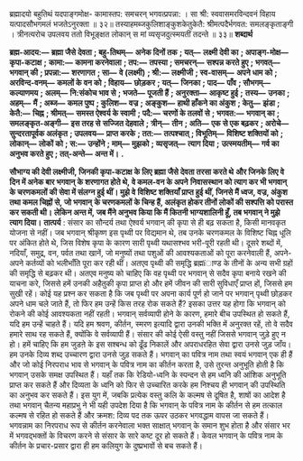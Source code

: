  

ब्रह्मादयो बहुतिथं यदपाङ्गमोक्ष- कामास्तप: समचरन् भगवत्प्रपन्ना: । सा श्री: स्ववासमरविन्दवनं विहाय यत्पादसौभगमलं भजतेऽनुरक्ता ॥ ३२॥ तस्याहमब्जकुलिशाङ्कुशकेतुकेतै: श्रीमत्पदैर्भगवत: समलङ्कृताङ्गी । त्रीनत्यरोच उपलवय ततो विभूङ्क्षत लोकान् स मां व्यसृजदुत्स्मयतीं तदन्ते ॥ ३३॥ **शब्दार्थ** 

**ब्रह्म-आदय:—** **ब्रह्मा जैसे देवता** **; बहु-तिथम्—** **अनेक दिनों तक** **; यत्—** **लक्ष्मी देवी का** **; अपाङ्ग-मोक्ष—** **कृपा-कटाक्ष** **;** **कामा:—** **कामना करनेवाला** **; तप:—** **तपस्या** **; समचरन्—** **सश्पन्न करते हुए** **; भगवत्—** **भगवान् की** **; प्रपन्ना:—** **शरणागत** **; सा—** **वे (लक्ष्मी)** **; श्री:—** **लक्ष्मीजी** **; स्व-वासम्—** **अपने धाम को** **; अरविन्द-वनम्—** **कमलों के वन को** **; विहाय—** **छोड़कर** **; यत्—** **जिनका** **; पाद—** **पाँव** **; सौभगम्—** **कल्याणमय** **; अलम्—** **नि:संकोच भाव से** **; भजते—** **पूजती हैं** **; अनुरक्ता—** **आकृष्ट हुई** **;** **तस्य—** **उनका** **; अहम्—** **मैं** **; अब्ज—** **कमल पुष्प** **; कुलिश—** **वज्र** **; अङ्कुश—** **हाथी हाँकने का अंकुश** **; केतु—** **झंडा** **; केतै:—** **चिह्न** **; श्रीमत्—** **समस्त ऐश्वर्य के स्वामी** **; पदै:—** **चरणों के तलवों से** **; भगवत:—** **भगवान् का** **; समलङ्कृत-अङ्गी—** **इस तरह से** **सज्जित देहवाले** **; त्रीन्—** **तीन** **; अति—** **एक से एक बढ़कर** **; अरोचे—** **सुन्दरतापूर्वक अलंकृत** **; उपलवय—** **प्राप्त करके** **; तत:—** **तत्पश्चात्** **; विभूतिम्—** **विशिष्ट शक्तियों को** **; लोकान्—** **लोकों को** **; स:—** **उन्होंने** **; माम्—** **मुझको** **; व्यसृजत्—** **त्याग दिया** **;** **उत्स्मयतीम्—** **गर्व का अनुभव करते हुए** **; तत्-अन्ते—** **अन्त में।** **.** 

**सौभाग्य की देवी लक्ष्मीजी, जिनकी कृपा-कटाक्ष के लिए ब्रह्मा जैसे देवता तरसा करते थे** **और जिनके लिए वे दिन में अनेक बार भगवान् के शरणागत होते थे, वे कमल-वन के अपने** **निवासस्थान को त्याग कर भी भगवान् के चरणकमलों की सेवा में संलग्न हुई थीं। मुझे वे** **विशिष्ट शक्तियाँ प्राप्त हुई थीं, जिनसे मैं ध्वज, वज्र, अंकुश तथा कमल चिह्नों से, जो भगवान्** **के चरणकमलों के चिन्ह हैं, अलंकृत होकर तीनों लोकों की सश्पत्ति को परास्त कर सकती थी।** **लेकिन अन्त में, जब मैंने अनुभव किया कि मैं कितनी भाग्यशालिनी हूँ, तब भगवान् ने मुझे** **त्याग दिया।** **तात्पर्य** : संसार का सौन्दर्य तथा ऐश्वर्य भगवान् की कृपा से ही बढ़ सकता है, किसी मानवकृत योजना से नहीं। जब भगवान् श्रीकृष्ण इस पृथ्वी पर विद्यमान थे, तब उनके चरणकमल के विशिष्ट चिह्न धूलि पर अंकित होते थे, जिस विशेष कृपा के कारण सारी पृथ्वी यथासश्भव भरी-पूरी रहती थी। दूसरे शब्दों में, नदियाँ, समुद्र, वन, पर्वत तथा खानें, जो मनुष्यों तथा पशुओं की आवश्यकताओं को पूरा करनेवाली हैं, अपने-अपने कर्तव्यों को भलीभाँति पूरा कर रही थीं। अतएव पृथ्वी की समृद्धि ब्रह्मïाण्ड के तीनों के अन्य सभी ग्रहों की समृद्धि से बढ़कर थी। अतएव मनुष्य को चाहिए कि वह पृथ्वी पर भगवान् से सदैव कृपा बनाये रखने की याचना करे, जिससे हमें उनकी अहैतुकी कृपा प्राप्त हो और हमें जीवन की सारी सुविधाएँ प्राप्त हों, जिससे हम सुखी रहें। कोई यह प्रश्न कर सकता है कि जब पृथ्वी पर अपना कार्य पूर्ण हो जाने पर भगवान् पृथ्वी छोड़कर अपने धाम चले जाते हैं, तो फिर हम उन्हें किस तरह रोक सकते हैं? इसका उत्तर यह होगा कि भगवान् को रोकने की कोई आवश्यकता नहीं रहती। भगवान् सर्वव्यापी होने के कारण, हमारे बीच उपस्थित हो सकते हैं, यदि हम उन्हें चाहते हैं। यदि हम श्रवण, कीर्तन, स्मरण इत्यादि द्वारा उनकी भक्ति में अनुरक्त रहें, तो वे सदैव हमारे साथ रह सकते हैं, क्योंकि वे सर्वव्यापी हैं। संसार की कोई ऐसी वस्तु नहीं जिससे भगवान् जुड़े हुए न हो। हमें चाहिए कि हम जुडऩे के इस सश्बन्ध को ढूँढ निकालें और अपराधरहित सेवा द्वारा उनसे जुड़ जाँय। हम उनके दिव्य शब्द उच्चारण द्वारा उनसे जुड़ सकते हैं। भगवान् का पवित्र नाम तथा स्वयं भगवान् एक ही हैं और जो कोई निरपराध भाव से भगवान् के पवित्र नाम का कीर्तन करता है, उसे तुरन्त अनुभूति होती है कि भगवान् उसके समक्ष उपस्थित हैं। यहाँ तक कि रेडियो-ध्वनि के स्पन्दन से हम ध्वनि की आंशिक अनुभूति प्राप्त कर सकते हैं और दिव्यता के ध्वनि को फिर से उच्चारित करके हम निश्चय ही भगवान् की उपस्थिति का अनुभव कर सकते हैं। इस युग में, जबकि प्रत्येक वस्तु कलि के कल्मष से दूषित है, शाषों का आदेश है तथा भगवान् चैतन्य महाप्रभु ने भी यही उपदेश दिया है कि भगवान् के पवित्र नाम के कीर्तन से हम तत्काल कल्मष से रहित हो सकते हैं और क्रमश: दिव्य पद तक ऊपर उठकर भगवद्धाम वापस जा सकते हैं। भगवन्नाम का निरपराध रूप से कीर्तन करनेवाला भक्त साक्षात् भगवान् के समान शुभ होता है और संसार भर में भगवद्भक्तों के विचरण करने से संसार के सारे कष्ट दूर हो सकते हैं। केवल भगवान् के पवित्र नाम के कीर्तन के प्रचार-प्रसार द्वारा ही हम कलियुग के दुष्प्रभावों से बच सकते हैं। 